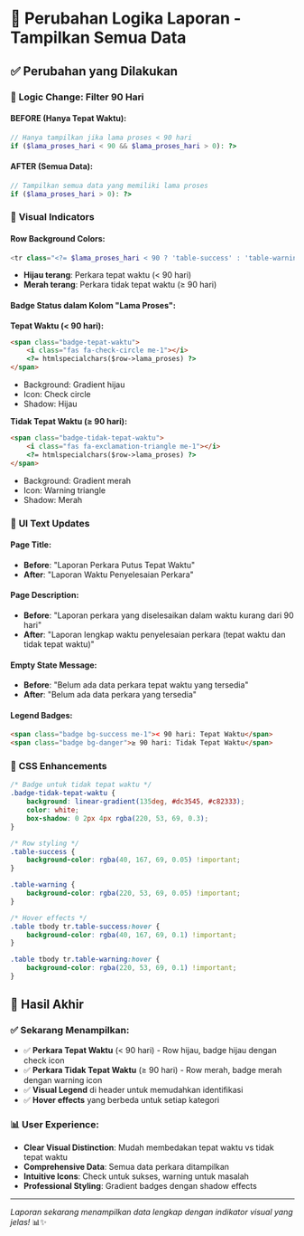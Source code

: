 # 🔄 Perubahan Logika Laporan - Tampilkan Semua Data

## ✅ Perubahan yang Dilakukan

### 🎯 **Logic Change: Filter 90 Hari**

#### **BEFORE (Hanya Tepat Waktu):**
```php
// Hanya tampilkan jika lama proses < 90 hari
if ($lama_proses_hari < 90 && $lama_proses_hari > 0): ?>
```

#### **AFTER (Semua Data):**
```php
// Tampilkan semua data yang memiliki lama proses
if ($lama_proses_hari > 0): ?>
```

### 🎨 **Visual Indicators**

#### **Row Background Colors:**
```php
<tr class="<?= $lama_proses_hari < 90 ? 'table-success' : 'table-warning' ?>">
```
- **Hijau terang**: Perkara tepat waktu (< 90 hari)
- **Merah terang**: Perkara tidak tepat waktu (≥ 90 hari)

#### **Badge Status dalam Kolom "Lama Proses":**

**Tepat Waktu (< 90 hari):**
```html
<span class="badge-tepat-waktu">
    <i class="fas fa-check-circle me-1"></i>
    <?= htmlspecialchars($row->lama_proses) ?>
</span>
```
- Background: Gradient hijau
- Icon: Check circle
- Shadow: Hijau

**Tidak Tepat Waktu (≥ 90 hari):**
```html
<span class="badge-tidak-tepat-waktu">
    <i class="fas fa-exclamation-triangle me-1"></i>
    <?= htmlspecialchars($row->lama_proses) ?>
</span>
```
- Background: Gradient merah
- Icon: Warning triangle
- Shadow: Merah

### 📝 **UI Text Updates**

#### **Page Title:**
- **Before**: "Laporan Perkara Putus Tepat Waktu"
- **After**: "Laporan Waktu Penyelesaian Perkara"

#### **Page Description:**
- **Before**: "Laporan perkara yang diselesaikan dalam waktu kurang dari 90 hari"
- **After**: "Laporan lengkap waktu penyelesaian perkara (tepat waktu dan tidak tepat waktu)"

#### **Empty State Message:**
- **Before**: "Belum ada data perkara tepat waktu yang tersedia"
- **After**: "Belum ada data perkara yang tersedia"

#### **Legend Badges:**
```html
<span class="badge bg-success me-1">< 90 hari: Tepat Waktu</span>
<span class="badge bg-danger">≥ 90 hari: Tidak Tepat Waktu</span>
```

### 🎨 **CSS Enhancements**

```css
/* Badge untuk tidak tepat waktu */
.badge-tidak-tepat-waktu {
    background: linear-gradient(135deg, #dc3545, #c82333);
    color: white;
    box-shadow: 0 2px 4px rgba(220, 53, 69, 0.3);
}

/* Row styling */
.table-success {
    background-color: rgba(40, 167, 69, 0.05) !important;
}

.table-warning {
    background-color: rgba(220, 53, 69, 0.05) !important;
}

/* Hover effects */
.table tbody tr.table-success:hover {
    background-color: rgba(40, 167, 69, 0.1) !important;
}

.table tbody tr.table-warning:hover {
    background-color: rgba(220, 53, 69, 0.1) !important;
}
```

## 🎯 **Hasil Akhir**

### ✅ **Sekarang Menampilkan:**
- ✅ **Perkara Tepat Waktu** (< 90 hari) - Row hijau, badge hijau dengan check icon
- ✅ **Perkara Tidak Tepat Waktu** (≥ 90 hari) - Row merah, badge merah dengan warning icon
- ✅ **Visual Legend** di header untuk memudahkan identifikasi
- ✅ **Hover effects** yang berbeda untuk setiap kategori

### 📊 **User Experience:**
- **Clear Visual Distinction**: Mudah membedakan tepat waktu vs tidak tepat waktu
- **Comprehensive Data**: Semua data perkara ditampilkan
- **Intuitive Icons**: Check untuk sukses, warning untuk masalah
- **Professional Styling**: Gradient badges dengan shadow effects

---
*Laporan sekarang menampilkan data lengkap dengan indikator visual yang jelas!* 📊✨